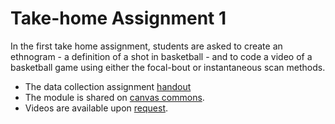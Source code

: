 # Take-home Assignment 1

In the first take home assignment, students are asked to create an ethnogram - a definition of a shot in basketball - and to code a video of a basketball game using either the focal-bout or instantaneous scan methods.  

- The data collection assignment [handout](completed_module/components/assignment1/anthropology-assignment-1.pdf)
- The module is shared on [canvas commons](https://canvas.dartmouth.edu/courses/57272/external_tools/1650?launch_type=module_menu&modules%5B%5D=94718).
- Videos are available upon [request](mailto:difuse@dartmouth.edu).
